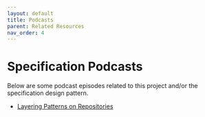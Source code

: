 ```yaml
---
layout: default
title: Podcasts
parent: Related Resources
nav_order: 4
---
```


# Specification Podcasts

Below are some podcast episodes related to this project and/or the specification design pattern.

- [Layering Patterns on Repositories](https://www.weeklydevtips.com/episodes/026)
